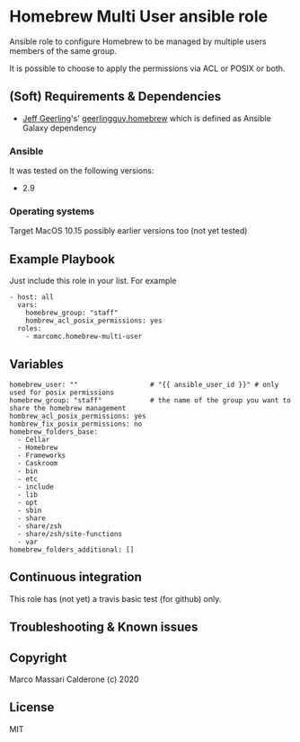 # Homebrew Multi User ansible role
Ansible role to configure Homebrew to be managed by multiple users members of the same group.

It is possible to choose to apply the permissions via ACL or POSIX or both.

## (Soft) Requirements & Dependencies
* [Jeff Geerling](https://github.com/geerlingguy)'s' [geerlingguy.homebrew](https://github.com/geerlingguy/ansible-role-homebrew) which is defined as Ansible Galaxy dependency

### Ansible
It was tested on the following versions:
 * 2.9

### Operating systems
Target MacOS 10.15 possibly earlier versions too (not yet tested)

## Example Playbook
Just include this role in your list.
For example

    - host: all
      vars:
        homebrew_group: "staff"
        hombrew_acl_posix_permissions: yes
      roles:
        - marcomc.homebrew-multi-user

## Variables

    homebrew_user: ""                  # "{{ ansible_user_id }}" # only used for posix permissions
    homebrew_group: "staff"            # the name of the group you want to share the homebrew management
    hombrew_acl_posix_permissions: yes
    hombrew_fix_posix_permissions: no
    homebrew_folders_base:
      - Cellar
      - Homebrew
      - Frameworks
      - Caskroom
      - bin
      - etc
      - include
      - lib
      - opt
      - sbin
      - share
      - share/zsh
      - share/zsh/site-functions
      - var
    homebrew_folders_additional: []


## Continuous integration
This role has (not yet) a travis basic test (for github) only.

## Troubleshooting & Known issues

## Copyright
Marco Massari Calderone (c) 2020

## License
MIT
